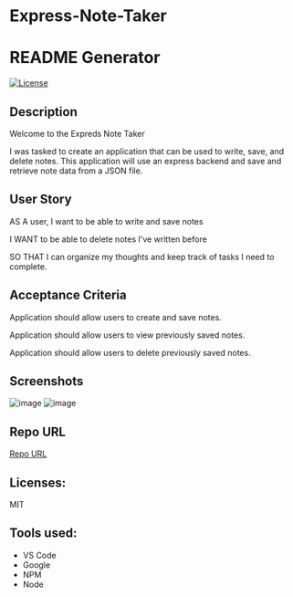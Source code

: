 # Express-Note-Taker

# README Generator 
  [![License](https://img.shields.io/badge/License-MIT%202.0-blue.svg)](https://opensource.org/licenses/MIT-2.0)

  ## Description
  Welcome to the Expreds Note Taker

  I was tasked to create an application that can be used to write, save, and delete notes. This application will use an express backend and save and retrieve note data from a JSON file.

  ## User Story

  AS A user, I want to be able to write and save notes

  I WANT to be able to delete notes I've written before

  SO THAT I can organize my thoughts and keep track of tasks I need to complete.

 ## Acceptance Criteria

  Application should allow users to create and save notes.

  Application should allow users to view previously saved notes.

  Application should allow users to delete previously saved notes.

  
  ## Screenshots

![image](https://user-images.githubusercontent.com/69064703/105126879-aa6c5300-5aad-11eb-8163-19a4b48a7b8f.png)
![image](https://user-images.githubusercontent.com/69064703/105127591-3468eb80-5aaf-11eb-8d63-c9cddf8d7143.png)

  ## Repo URL

  [Repo URL](https://github.com/AndreeDantzler/Express-Note-Taker)

  ## Licenses: 

  MIT

  ## Tools used:
  - VS Code
  - Google
  - NPM
  - Node

  ```
